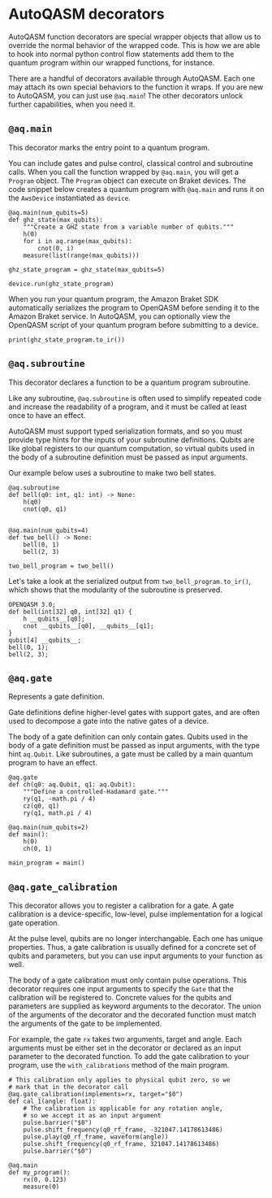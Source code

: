 # AutoQASM decorators

AutoQASM function decorators are special wrapper objects that allow us to override the normal behavior of the wrapped code. This is how we are able to hook into normal python control flow statements add them to the quantum program within our wrapped functions, for instance.

There are a handful of decorators available through AutoQASM. Each one may attach its own special behaviors to the function it wraps. If you are new to AutoQASM, you can just use `@aq.main`! The other decorators unlock further capabilities, when you need it.

## `@aq.main`

This decorator marks the entry point to a quantum program.

You can include gates and pulse control, classical control and subroutine calls. When you call the function wrapped by `@aq.main`, you will get a `Program` object. The `Program` object can execute on Braket devices. The code snippet below creates a quantum program with `@aq.main` and runs it on the `AwsDevice` instantiated as `device`.

```
@aq.main(num_qubits=5)
def ghz_state(max_qubits):
    """Create a GHZ state from a variable number of qubits."""
    h(0)
    for i in aq.range(max_qubits):
        cnot(0, i)
    measure(list(range(max_qubits))) 
    
ghz_state_program = ghz_state(max_qubits=5)

device.run(ghz_state_program)
```

When you run your quantum program, the Amazon Braket SDK automatically serializes the program to OpenQASM before sending it to the Amazon Braket service. In AutoQASM, you can optionally view the OpenQASM script of your quantum program before submitting to a device.

```
print(ghz_state_program.to_ir())
```

## `@aq.subroutine`

This decorator declares a function to be a quantum program subroutine.

Like any subroutine, `@aq.subroutine` is often used to simplify repeated code and increase the readability of a program, and it must be called at least once to have an effect.

AutoQASM must support typed serialization formats, and so you must provide type hints for the inputs of your subroutine definitions. Qubits are like global registers to our quantum computation, so virtual qubits used in the body of a subroutine definition must be passed as input arguments. 

Our example below uses a subroutine to make two bell states.
```
@aq.subroutine
def bell(q0: int, q1: int) -> None:
    h(q0)
    cnot(q0, q1)

    
@aq.main(num_qubits=4)
def two_bell() -> None:
    bell(0, 1)
    bell(2, 3)

two_bell_program = two_bell()
```

Let's take a look at the serialized output from `two_bell_program.to_ir()`, which shows that the modularity of the subroutine is preserved.

```
OPENQASM 3.0;
def bell(int[32] q0, int[32] q1) {
    h __qubits__[q0];
    cnot __qubits__[q0], __qubits__[q1];
}
qubit[4] __qubits__;
bell(0, 1);
bell(2, 3);
```

## `@aq.gate`

Represents a gate definition.

Gate definitions define higher-level gates with support gates, and are often used to decompose a gate into the native gates of a device.

The body of a gate definition can only contain gates. Qubits used in the body of a gate definition must be passed as input arguments, with the type hint `aq.Qubit`. Like subroutines, a gate must be called by a main quantum program to have an effect.

```
@aq.gate
def ch(q0: aq.Qubit, q1: aq.Qubit):
    """Define a controlled-Hadamard gate."""
    ry(q1, -math.pi / 4)
    cz(q0, q1)
    ry(q1, math.pi / 4)
    
@aq.main(num_qubits=2)
def main():
    h(0)
    ch(0, 1)
    
main_program = main()
```


## `@aq.gate_calibration`

This decorator allows you to register a calibration for a gate. A gate calibration is a device-specific, low-level, pulse implementation for a logical gate operation.

At the pulse level, qubits are no longer interchangable. Each one has unique properties. Thus, a gate calibration is usually defined for a concrete set of qubits and parameters, but you can use input arguments to your function as well.

The body of a gate calibration must only contain pulse operations. This decorator requires one input arguments to specify the `Gate` that the calibration will be registered to. Concrete values for the qubits and parameters are supplied as keyword arguments to the decorator.
The union of the arguments of the decorator and the decorated function must match the arguments of the gate to be implemented.

For example, the gate `rx` takes two arguments, target and angle. Each arguments must be either set in the decorator or declared as an input parameter to the decorated function. To add the gate calibration to your program, use the `with_calibrations` method of the main program.

```
# This calibration only applies to physical qubit zero, so we
# mark that in the decorator call
@aq.gate_calibration(implements=rx, target="$0")
def cal_1(angle: float):
    # The calibration is applicable for any rotation angle,
    # so we accept it as an input argument
    pulse.barrier("$0")
    pulse.shift_frequency(q0_rf_frame, -321047.14178613486)
    pulse.play(q0_rf_frame, waveform(angle))
    pulse.shift_frequency(q0_rf_frame, 321047.14178613486)
    pulse.barrier("$0")
    
@aq.main
def my_program():
    rx(0, 0.123)
    measure(0)
```
